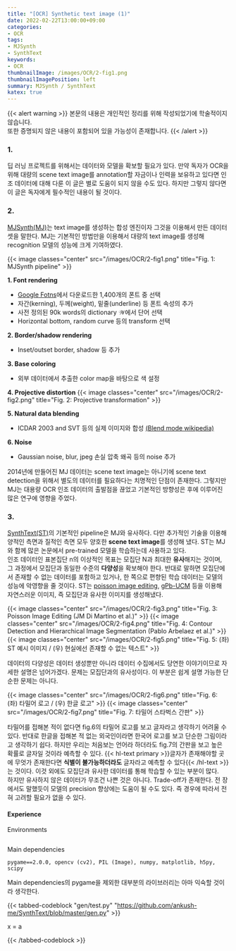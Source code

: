 ```yaml
---
title: "[OCR] Synthetic text image (1)"
date: 2022-02-22T13:00:00+09:00
categories:
- OCR
tags:
- MJSynth
- SynthText
keywords:
- OCR
thumbnailImage: /images/OCR/2-fig1.png
thumbnailImagePosition: left
summary: MJSynth / SynthText
katex: true
---
```

{{< alert warning >}}
본문의 내용은 개인적인 정리를 위해 작성되었기에 학술적이지 않습니다.  
또한 증명되지 않은 내용이 포함되어 있을 가능성이 존재합니다.
{{< /alert >}}

### 1.
딥 러닝 프로젝트를 위해서는 데이터와 모델을 확보할 필요가 있다. 만약 독자가 OCR을 위해 대량의 scene text image를 annotation할 자금이나 인력을 보유하고 있다면 인조 데이터에 대해 다룬 이 글은 별로 도움이 되지 않을 수도 있다. 하지만 그렇지 않다면 이 글은 독자에게 필수적인 내용이 될 것이다.

### 2.
[MJSynth(MJ)](https://www.robots.ox.ac.uk/~vgg/publications/2014/Jaderberg14c/)는 text image를 생성하는 합성 엔진이자 그것을 이용해서 만든 데이터셋을 말한다. MJ는 기본적인 방법만을 이용해서 대량의 text image를 생성해 recognition 모델의 성능에 크게 기여하였다.

{{< image classes="center" src="/images/OCR/2-fig1.png" title="Fig. 1: MJSynth pipeline" >}}

**1. Font rendering**
- [Google Fotns](https://fonts.google.com/)에서 다운로드한 1,400개의 폰트 중 선택
- 자간(kerning), 두께(weight), 밑줄(underline) 등 폰트 속성의 추가
- 사전 정의된 90k words의 dictionary $\mathcal{W}$에서 단어 선택
- Horizontal bottom, random curve 등의 transform 선택

**2. Border/shadow rendering**
- Inset/outset border, shadow 등 추가

**3. Base coloring**
- 외부 데이터에서 추출한 color map을 바탕으로 색 설정

**4. Projective distortion**
{{< image classes="center" src="/images/OCR/2-fig2.png" title="Fig. 2: Projective transformation" >}}  

**5. Natural data blending**
- ICDAR 2003 and SVT 등의 실제 이미지와 합성 [(Blend mode wikipedia)](https://en.wikipedia.org/wiki/Blend_modes)

**6. Noise**
- Gaussian noise, blur, jpeg 손실 압축 왜곡 등의 noise 추가

2014년에 만들어진 MJ 데이터는 scene text image는 아니기에 scene text detection을 위해서 별도의 데이터를 필요하다는 치명적인 단점이 존재한다. 그렇지만 MJ는 대용량 OCR 인조 데이터의 출발점을 끊었고 기본적인 방향성은 후에 이루어진 많은 연구에 영향을 주었다.

### 3.
[SynthText(ST)](https://www.robots.ox.ac.uk/~vgg/publications/2016/Gupta16/)의 기본적인 pipeline은 MJ와 유사하다. 다만 추가적인 기술을 이용해 양적인 측면과 질적인 측면 모두 양호한 **scene text image**를 생성해 냈다. ST는 MJ와 함께 많은 논문에서 pre-trained 모델을 학습하는데 사용하고 있다.  
인조 데이터인 표본집단 $\mathrm{n}$의 이상적인 목표는 모집단 $\mathrm{N}$과 최대한 **유사**해지는 것이며, 그 과정에서 모집단과 동일한 수준의 **다양성**을 확보해야 한다. 반대로 말하면 모집단에서 존재할 수 없는 데이터를 포함하고 있거나, 한 쪽으로 편향된 학습 데이터는 모델의 성능에 악영향을 줄 것이다. ST는 [poisson image editing](https://www.cs.jhu.edu/~misha/Fall07/Papers/Perez03.pdf), [gPb-UCM](https://www2.eecs.berkeley.edu/Research/Projects/CS/vision/grouping/papers/amfm_pami2010.pdf) 등을 이용해 자연스러운 이미지, 즉 모집단과 유사한 이미지를 생성해냈다. 

{{< image classes="center" src="/images/OCR/2-fig3.png" title="Fig. 3: Poisson Image Editing (JM Di Martino et al.)" >}}
{{< image classes="center" src="/images/OCR/2-fig4.png" title="Fig. 4: Contour Detection and Hierarchical Image Segmentation (Pablo Arbelaez et al.)" >}}
{{< image classes="center" src="/images/OCR/2-fig5.png" title="Fig. 5: (좌) ST 예시 이미지 / (우) 현실에선 존재할 수 없는 텍스트" >}}


데이터의 다양성은 데이터 생성뿐만 아니라 데이터 수집에서도 당연한 이야기이므로 자세한 설명은 넘어가겠다. 문제는 모집단과의 유사성이다. 이 부분은 쉽게 설명 가능한 단순한 문제는 아니다.

{{< image classes="center" src="/images/OCR/2-fig6.png" title="Fig. 6: (좌) 타밀어 로고 / (우) 한글 로고" >}}
{{< image classes="center" src="/images/OCR/2-fig7.png" title="Fig. 7: 타밀어 스타벅스 간판" >}}

타밀어를 접해본 적이 없다면 fig.6의 타밀어 로고를 보고 글자라고 생각하기 어려울 수 있다. 반대로 한글을 접해본 적 없는 외국인이라면 한국어 로고를 보고 단순한 그림이라고 생각하기 쉽다. 하지만 우리는 처음보는 언어라 하더라도 fig.7의 간판을 보고 높은 확률로 글자일 것이라 예측할 수 있다. {{< hl-text primary >}}글자가 존재해야할 곳에 무엇가 존재한다면 <b>식별이 불가능하더라도</b> 글자라고 예측할 수 있다{{< /hl-text >}}는 것이다. 이것 외에도 모집단과 유사한 데이터를 통해 학습할 수 있는 부분이 많다.  
하지만 유사하지 않은 데이터가 무조건 나쁜 것은 아니다. Trade-off가 존재한다. 전 장에서도 말했듯이 모델의 precision 향상에는 도움이 될 수도 있다. 즉 경우에 따라서 전혀 고려할 필요가 없을 수 있다.

#### Experience
Environments
```

```
Main dependencies
```
pygame==2.0.0, opencv (cv2), PIL (Image), numpy, matplotlib, h5py, scipy
```
Main dependencies의 pygame을 제외한 대부분의 라이브러리는 아마 익숙할 것이라 생각한다. 

{{< tabbed-codeblock "gen/test.py" "https://github.com/ankush-me/SynthText/blob/master/gen.py" >}}
<!-- tab python -->
x = a
<!-- endtab -->
{{< /tabbed-codeblock >}}
